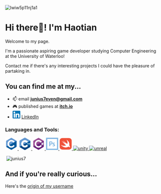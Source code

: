 ![lwiw5p11nj1a1](https://github.com/junius7even/junius7even/assets/33168288/091142cf-c408-4059-9ac8-4f2ca990b126)

<h1 align="left"> Hi there👋! I'm Haotian</h1>
Welcome to my page.


I'm a passionate aspiring game developer studying Computer Engineering at the University of Waterloo! 


Contact me if there's any interesting projects I could have the pleasure of partaking in.

## You can find me at my...
- 📫  email **junius7even@gmail.com**
- 🎮  published games at **[itch.io](https://junius7.itch.io/)**
- [<img src="174857.png" width="25" height="25" >](https://www.linkedin.com/in/haotian-mo-0b336b220/) [LinkedIn](https://www.linkedin.com/in/haotian-mo-0b336b220/)

<h3 align="left">Languages and Tools:</h3>
<p align="left"> <a href="https://www.cprogramming.com/" target="_blank" rel="noreferrer"> <img src="https://raw.githubusercontent.com/devicons/devicon/master/icons/c/c-original.svg" alt="c" width="40" height="40"/> </a> <a href="https://www.w3schools.com/cpp/" target="_blank" rel="noreferrer"> <img src="https://raw.githubusercontent.com/devicons/devicon/master/icons/cplusplus/cplusplus-original.svg" alt="cplusplus" width="40" height="40"/> </a> <a href="https://www.w3schools.com/cs/" target="_blank" rel="noreferrer"> <img src="https://raw.githubusercontent.com/devicons/devicon/master/icons/csharp/csharp-original.svg" alt="csharp" width="40" height="40"/> </a> <a href="https://www.photoshop.com/en" target="_blank" rel="noreferrer"> <img src="https://raw.githubusercontent.com/devicons/devicon/master/icons/photoshop/photoshop-line.svg" alt="photoshop" width="40" height="40"/> </a> <a href="https://developer.apple.com/swift/" target="_blank" rel="noreferrer"> <img src="https://raw.githubusercontent.com/devicons/devicon/master/icons/swift/swift-original.svg" alt="swift" width="40" height="40"/> </a> <a href="https://unity.com/" target="_blank" rel="noreferrer"> <img src="https://www.vectorlogo.zone/logos/unity3d/unity3d-icon.svg" alt="unity" width="40" height="40"/> </a> <a href="https://unrealengine.com/" target="_blank" rel="noreferrer"> <img src="https://raw.githubusercontent.com/kenangundogan/fontisto/036b7eca71aab1bef8e6a0518f7329f13ed62f6b/icons/svg/brand/unreal-engine.svg" alt="unreal" width="40" height="40"/> </a> </p>

<p>&nbsp;<img align="center" src="https://github-readme-stats.vercel.app/api?username=junius7&show_icons=true&locale=en" alt="junius7" /></p>

## And if you're really curious...
Here's the [origin of my username](https://gundam.fandom.com/wiki/Junius_Seven)
